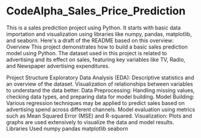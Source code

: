 # CodeAlpha_Sales_Price_Prediction

This is a sales prediction project using Python. It starts with basic data importation and visualization using libraries like numpy, pandas, matplotlib, and seaborn. Here's a draft of the README based on this overview:
Overview
This project demonstrates how to build a basic sales prediction model using Python. The dataset used in this project is related to advertising and its effect on sales, featuring key variables like TV, Radio, and Newspaper advertising expenditures.

Project Structure
Exploratory Data Analysis (EDA):
Descriptive statistics and an overview of the dataset.
Visualization of relationships between variables to understand the data better.
Data Preprocessing: Handling missing values, checking data types, and preparing data for model building.
Model Building:
Various regression techniques may be applied to predict sales based on advertising spend across different channels.
Model evaluation using metrics such as Mean Squared Error (MSE) and R-squared.
Visualization: Plots and graphs are used extensively to visualize the data and model results.
Libraries Used
numpy
pandas
matplotlib
seaborn
